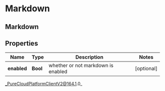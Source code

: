 # Markdown

## Markdown

## Properties

|Name | Type | Description | Notes|
|------------ | ------------- | ------------- | -------------|
| **enabled** | **Bool** | whether or not markdown is enabled | [optional] |



_PureCloudPlatformClientV2@164.1.0_
